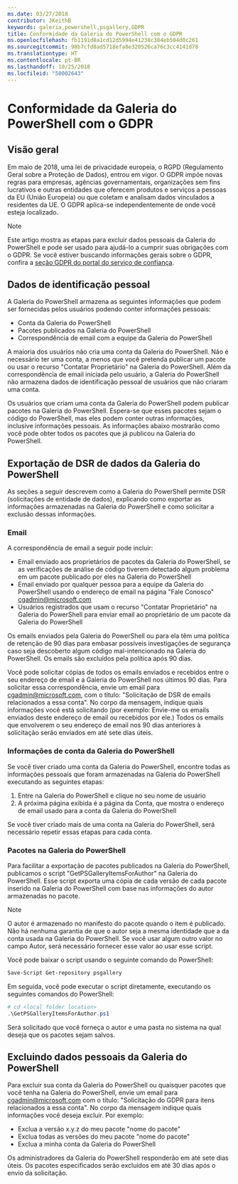 ```yaml
---
ms.date: 03/27/2018
contributor: JKeithB
keywords: galeria,powershell,psgallery,GDPR
title: Conformidade da Galeria do PowerShell com o GDPR
ms.openlocfilehash: fb1191d8a1cd12d5994e41238c384eb504d0c261
ms.sourcegitcommit: 98b7cfd8ad5718efa8e320526ca76c3cc4141d78
ms.translationtype: HT
ms.contentlocale: pt-BR
ms.lasthandoff: 10/25/2018
ms.locfileid: "50002643"
---
```

# <a name="powershell-gallery-gdpr-compliance"></a>Conformidade da Galeria do PowerShell com o GDPR

## <a name="overview"></a>Visão geral

Em maio de 2018, uma lei de privacidade europeia, o RGPD (Regulamento Geral sobre a Proteção de Dados), entrou em vigor.
O GDPR impõe novas regras para empresas, agências governamentais, organizações sem fins lucrativos e outras entidades que oferecem produtos e serviços a pessoas da EU (União Europeia) ou que coletam e analisam dados vinculados a residentes da UE.
O GDPR aplica-se independentemente de onde você esteja localizado.

> [!NOTE]
> Este artigo mostra as etapas para excluir dados pessoais da Galeria do PowerShell e pode ser usado para ajudá-lo a cumprir suas obrigações com o GDPR. Se você estiver buscando informações gerais sobre o GDPR, confira a [seção GDPR do portal do serviço de confiança](https://servicetrust.microsoft.com/ViewPage/GDPRGetStarted).

## <a name="personally-identifiable-data"></a>Dados de identificação pessoal

A Galeria do PowerShell armazena as seguintes informações que podem ser fornecidas pelos usuários podendo conter informações pessoais:

- Conta da Galeria do PowerShell
- Pacotes publicados na Galeria do PowerShell
- Correspondência de email com a equipe da Galeria do PowerShell

A maioria dos usuários não cria uma conta da Galeria do PowerShell.
Não é necessário ter uma conta, a menos que você pretenda publicar um pacote ou usar o recurso "Contatar Proprietário" na Galeria do PowerShell.
Além da correspondência de email iniciada pelo usuário, a Galeria do PowerShell não armazena dados de identificação pessoal de usuários que não criaram uma conta.

Os usuários que criam uma conta da Galeria do PowerShell podem publicar pacotes na Galeria do PowerShell.
Espera-se que esses pacotes sejam o código do PowerShell, mas eles podem conter outras informações, inclusive informações pessoais.
As informações abaixo mostrarão como você pode obter todos os pacotes que já publicou na Galeria do PowerShell.

## <a name="dsr-export-of-powershell-gallery-data"></a>Exportação de DSR de dados da Galeria do PowerShell

As seções a seguir descrevem como a Galeria do PowerShell permite DSR (solicitações de entidade de dados), explicando como exportar as informações armazenadas na Galeria do PowerShell e como solicitar a exclusão dessas informações.

### <a name="email"></a>Email

A correspondência de email a seguir pode incluir:

- Email enviado aos proprietários de pacotes da Galeria do PowerShell, se as verificações de análise de código tiverem detectado algum problema em um pacote publicado por eles na Galeria do PowerShell
- Email enviado por qualquer pessoa para a equipe da Galeria do PowerShell usando o endereço de email na página "Fale Conosco" [cgadmin@microsoft.com](mailto:cgadmin@microsoft.com)
- Usuários registrados que usam o recurso "Contatar Proprietário" na Galeria do PowerShell para enviar email ao proprietário de um pacote da Galeria do PowerShell

Os emails enviados pela Galeria do PowerShell ou para ela têm uma política de retenção de 90 dias para embasar possíveis investigações de segurança caso seja descoberto algum código mal-intencionado na Galeria do PowerShell.
Os emails são excluídos pela política após 90 dias.

Você pode solicitar cópias de todos os emails enviados e recebidos entre o seu endereço de email e a Galeria do PowerShell nos últimos 90 dias.
Para solicitar essa correspondência, envie um email para [cgadmin@microsoft.com](mailto:cgadmin@microsoft.com), com o título: "Solicitação de DSR de emails relacionados a essa conta".
No corpo da mensagem, indique quais informações você está solicitando (por exemplo: Envie-me os emails enviados deste endereço de email ou recebidos por ele.) Todos os emails que envolverem o seu endereço de email nos 90 dias anteriores à solicitação serão enviados em até sete dias úteis.

### <a name="powershell-gallery-account-information"></a>Informações de conta da Galeria do PowerShell

Se você tiver criado uma conta da Galeria do PowerShell, encontre todas as informações pessoais que foram armazenadas na Galeria do PowerShell executando as seguintes etapas:

1. Entre na Galeria do PowerShell e clique no seu nome de usuário
2. A próxima página exibida é a página da Conta, que mostra o endereço de email usado para a conta da Galeria do PowerShell

Se você tiver criado mais de uma conta na Galeria do PowerShell, será necessário repetir essas etapas para cada conta.

### <a name="packages-in-the-powershell-gallery"></a>Pacotes na Galeria do PowerShell

Para facilitar a exportação de pacotes publicados na Galeria do PowerShell, publicamos o script "GetPSGalleryItemsForAuthor" na Galeria do PowerShell.
Esse script exporta uma cópia de cada versão de cada pacote inserido na Galeria do PowerShell com base nas informações do autor armazenadas no pacote.

> [!NOTE]
> O autor é armazenado no manifesto do pacote quando o item é publicado.
> Não há nenhuma garantia de que o autor seja a mesma identidade que a da conta usada na Galeria do PowerShell.
> Se você usar algum outro valor no campo Autor, será necessário fornecer esse valor ao usar esse script.

Você pode baixar o script usando o seguinte comando do PowerShell:

```powershell
Save-Script Get-repository psgallery
```

Em seguida, você pode executar o script diretamente, executando os seguintes comandos do PowerShell:

```powershell
# cd <local folder location>
.\GetPSGalleryItemsForAuthor.ps1
```

Será solicitado que você forneça o autor e uma pasta no sistema na qual deseja que os pacotes sejam salvos.

## <a name="deleting-personal-data-from-the-powershell-gallery"></a>Excluindo dados pessoais da Galeria do PowerShell

Para excluir sua conta da Galeria do PowerShell ou quaisquer pacotes que você tenha na Galeria do PowerShell, envie um email para cgadmin@microsoft.com com o título: "Solicitação do GDPR para itens relacionados a essa conta".
No corpo da mensagem indique quais informações você deseja excluir. Por exemplo:

- Exclua a versão x.y.z do meu pacote "nome do pacote"
- Exclua todas as versões do meu pacote "nome do pacote"
- Exclua a minha conta da Galeria do PowerShell

Os administradores da Galeria do PowerShell responderão em até sete dias úteis.
Os pacotes especificados serão excluídos em até 30 dias após o envio da solicitação.
